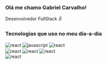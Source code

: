 ### Olá me chamo Gabriel Carvalho!
Desenvolvedor FullStack ✌️ 

### Tecnologias que uso no meu dia-a-dia

<div style="display: inline_block">
    <img align="center" alt="react" src="https://img.shields.io/badge/React-20232A?style=for-the-badge&logo=react&logoColor=61DAFB" />
    <img align="center" alt="javascript" src="https://img.shields.io/badge/JavaScript-F7DF1E?style=for-the-badge&logo=javascript&logoColor=black" /> 
    <img align="center" alt="react" src="https://img.shields.io/badge/Bootstrap-563D7C?style=for-the-badge&logo=bootstrap&logoColor=white" />
    <br/>
    <img align="center" alt="react" src="https://img.shields.io/badge/Node.js-43853D?style=for-the-badge&logo=node.js&logoColor=white" />
    <img align="center" alt="react" src="https://img.shields.io/badge/sequelize-323330?style=for-the-badge&logo=sequelize&logoColor=blue" />
    <img align="center" alt="react" src="https://img.shields.io/badge/Jest-323330?style=for-the-badge&logo=Jest&logoColor=white" />
    <br/>
    <img align="center" alt="react" src="https://img.shields.io/badge/.NET-5C2D91?style=for-the-badge&logo=.net&logoColor=white" />
</div>
